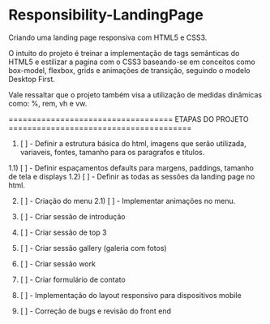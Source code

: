# Responsibility-LandingPage
Criando uma landing page responsiva com HTML5 e CSS3. 

O intuito do projeto é treinar a implementação de tags semânticas do HTML5 e estilizar a pagina com o CSS3 baseando-se em conceitos como box-model, flexbox, grids e animações de transição, seguindo o modelo Desktop First.

Vale ressaltar que o projeto também visa a utilização de medidas dinâmicas como: %, rem, vh e vw.

=================================== ETAPAS DO PROJETO =======================================
1)   [ ] - Definir a estrutura básica do html, imagens que serão utilizada, variaveis, fontes, tamanho para os paragrafos e titulos. 

1.1) [ ] - Definir espaçamentos defaults para margens, paddings, tamanho de tela e displays
1.2) [ ] - Definir as todas as sessões da landing page no html.

2)   [ ] - Criação do menu
2.1) [ ] - Implementar animações no menu.

3)   [ ] - Criar sessão de introdução
4)   [ ] - Criar sessão de top 3
5)   [ ] - Criar sessão gallery (galeria com fotos)
6)   [ ] - Criar sessão work
7)   [ ] - Criar formulário de contato
8)   [ ] - Implementação do layout responsivo para dispositivos mobile
9)   [ ] - Correção de bugs e revisão do front end